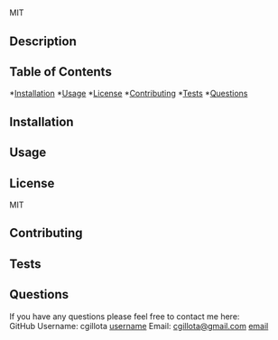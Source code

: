 #  
   MIT

  ## Description
    

  ## Table of Contents
  *[Installation](#installation)
  *[Usage](#usage)
  *[License](#license)
  *[Contributing](#contributing)
  *[Tests](#tests)
  *[Questions](#questions)

  ## Installation
  

  ## Usage
  

  ## License 
  MIT

  ## Contributing
   

  ## Tests
  

  ## Questions 

  If you have any questions please feel free to contact me here:  
  GitHub Username: cgillota [username](cgillota)
  Email: cgillota@gmail.com [email](cgillota@gmail.com)


